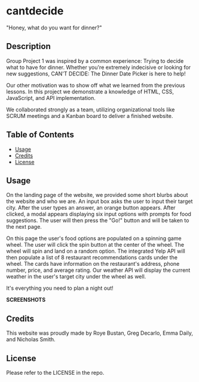 # cantdecide
"Honey, what do you want for dinner?" 

## Description

Group Project 1 was inspired by a common experience: Trying to decide what to have for dinner. Whether you're extremely indecisive or looking for new suggestions, CAN'T DECIDE: The Dinner Date Picker is here to help!

Our other motivation was to show off what we learned from the previous lessons. In this project we demonstrate a knowledge of HTML, CSS, JavaScript, and API implementation.

We collaborated strongly as a team, utilizing organizational tools like SCRUM meetings and a Kanban board to deliver a finished website.


## Table of Contents 

- [Usage](#usage)
- [Credits](#credits)
- [License](#license)

## Usage

On the landing page of the website, we provided some short blurbs about the website and who we are. An input box asks the user to input their target city. After the user types an answer, an orange button appears. After clicked, a modal appears displaying six input options with prompts for food suggestions. The user will then press the "Go!" button and will be taken to the next page.

On this page the user's food options are populated on a spinning game wheel. The user will click the spin button at the center of the wheel. The wheel will spin and land on a random option. The integrated Yelp API will then populate a list of 8 restaurant recommendations cards under the wheel. The cards have information on the restaurant's address, phone number, price, and average rating. Our weather API will display the current weather in the user's target city under the wheel as well.

It's everything you need to plan a night out!


**SCREENSHOTS**


## Credits

This website was proudly made by Roye Bustan,
Greg Decarlo,
Emma Daily,
and Nicholas Smith.


## License

Please refer to the LICENSE in the repo.
